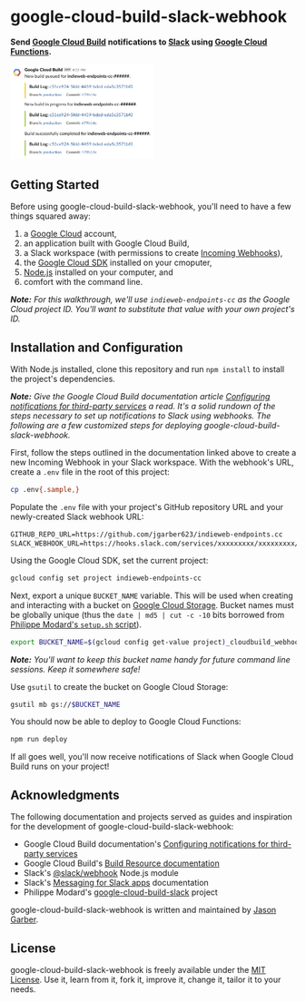 # google-cloud-build-slack-webhook

**Send [Google Cloud Build](https://cloud.google.com/cloud-build/) notifications to [Slack](https://slack.com) using [Google Cloud Functions](https://cloud.google.com/functions/).**

<img src="https://raw.githubusercontent.com/jgarber623/google-cloud-build-slack-webhook/main/screenshot.png" alt="Screenshot of a Slack channel displaying Google Cloud Build notifications" width="50%">

## Getting Started

Before using google-cloud-build-slack-webhook, you'll need to have a few things squared away:

1. a [Google Cloud](https://cloud.google.com) account,
1. an application built with Google Cloud Build,
1. a Slack workspace (with permissions to create [Incoming Webhooks](https://api.slack.com/incoming-webhooks)),
1. the [Google Cloud SDK](https://cloud.google.com/sdk/docs/) installed on your cmoputer,
1. [Node.js](https://nodejs.org) installed on your computer, and
1. comfort with the command line.

_**Note:** For this walkthrough, we'll use `indieweb-endpoints-cc` as the Google Cloud project ID. You'll want to substitute that value with your own project's ID._

## Installation and Configuration

With Node.js installed, clone this repository and run `npm install` to install the project's dependencies.

_**Note:** Give the Google Cloud Build documentation article [Configuring notifications for third-party services](https://cloud.google.com/cloud-build/docs/configure-third-party-notifications) a read. It's a solid rundown of the steps necessary to set up notifications to Slack using webhooks. The following are a few customized steps for deploying google-cloud-build-slack-webhook._

First, follow the steps outlined in the documentation linked above to create a new Incoming Webhook in your Slack workspace. With the webhook's URL, create a `.env` file in the root of this project:

```bash
cp .env{.sample,}
```

Populate the `.env` file with your project's GitHub repository URL and your newly-created Slack webhook URL:

```text
GITHUB_REPO_URL=https://github.com/jgarber623/indieweb-endpoints.cc
SLACK_WEBHOOK_URL=https://hooks.slack.com/services/xxxxxxxxx/xxxxxxxxx/xxxxxxxxxxxxxxxxxxxxxxxx
```

Using the Google Cloud SDK, set the current project:

```bash
gcloud config set project indieweb-endpoints-cc
```

Next, export a unique `BUCKET_NAME` variable. This will be used when creating and interacting with a bucket on [Google Cloud Storage](https://cloud.google.com/storage/). Bucket names must be globally unique (thus the `date | md5 | cut -c -10` bits borrowed from [Philippe Modard's `setup.sh` script](https://github.com/Philmod/google-cloud-build-slack/blob/master/setup.sh)).

```bash
export BUCKET_NAME=$(gcloud config get-value project)_cloudbuild_webhook_$(date | md5 | cut -c -10)
```

_**Note:** You'll want to keep this bucket name handy for future command line sessions. Keep it somewhere safe!_

Use `gsutil` to create the bucket on Google Cloud Storage:

```bash
gsutil mb gs://$BUCKET_NAME
```

You should now be able to deploy to Google Cloud Functions:

```bash
npm run deploy
```

If all goes well, you'll now receive notifications of Slack when Google Cloud Build runs on your project!

## Acknowledgments

The following documentation and projects served as guides and inspiration for the development of google-cloud-build-slack-webhook:

- Google Cloud Build documentation's [Configuring notifications for third-party services](https://cloud.google.com/cloud-build/docs/configure-third-party-notifications)
- Google Cloud Build's [Build Resource documentation](https://cloud.google.com/cloud-build/docs/api/reference/rest/Shared.Types/Build)
- Slack's [@slack/webhook](https://slack.dev/node-slack-sdk/webhook) Node.js module
- Slack's [Messaging for Slack apps](https://api.slack.com/messaging) documentation
- Philippe Modard's [google-cloud-build-slack](https://github.com/Philmod/google-cloud-build-slack) project

google-cloud-build-slack-webhook is written and maintained by [Jason Garber](https://sixtwothree.org).

## License

google-cloud-build-slack-webhook is freely available under the [MIT License](https://opensource.org/licenses/MIT). Use it, learn from it, fork it, improve it, change it, tailor it to your needs.
